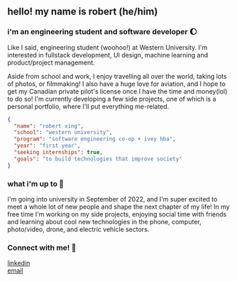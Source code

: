 ## hello! my name is robert (he/him)
### i'm an engineering student and software developer 🌔

Like I said, engineering student (woohoo!) at Western University. I'm interested in fullstack development, UI design, machine learning and product/project management. 

Aside from school and work, I enjoy travelling all over the world, taking lots of photos, or filmmaking! I also have a huge love for aviation, and I hope to get my Canadian private pilot's license once I have the time and money(lol) to do so! I'm currently developing a few side projects, one of which is a personal portfolio, where I'll put everything me-related.

```json
{
  "name": "robert xing",
  "school": "western university",
  "program": "software engineering co-op + ivey hba",
  "year": "first year",
  "seeking internships": true,
  "goals": "to build technologies that improve society"
}
```

### what i'm up to 🌿
I'm going into university in September of 2022, and I'm super excited to meet a whole lot of new people and shape the next chapter of my life! In my free time I'm working on my side projects, enjoying social time with friends and learning about cool new technologies in the phone, computer, photo/video, drone, and electric vehicle sectors.

### Connect with me! 📱
[linkedin](https://www.linkedin.com/in/robert-xing/)\
[email](mailto:robertxing2004@gmail.com)
